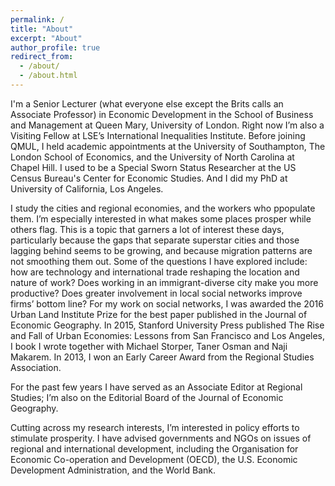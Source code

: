 ```yaml
---
permalink: /
title: "About"
excerpt: "About"
author_profile: true
redirect_from: 
  - /about/
  - /about.html
---
```


I'm a Senior Lecturer (what everyone else except the Brits calls an Associate Professor) in Economic Development in the School of Business and Management at Queen Mary, University of London. Right now I’m also a Visiting Fellow at LSE’s International Inequalities Institute. Before joining QMUL, I held academic appointments at the University of Southampton, The London School of Economics, and the University of North Carolina at Chapel Hill. I used to be a Special Sworn Status Researcher at the US Census Bureau's Center for Economic Studies. And I did my PhD at University of California, Los Angeles. 

I study the cities and regional economies, and the workers who ppopulate them. I’m especially interested in what makes some places prosper while others flag. This is a topic that garners a lot of interest these days, particularly because the gaps that separate superstar cities and those lagging behind seems to be growing, and because migration patterns are not smoothing them out. Some of the questions I have explored include: how are technology and international trade reshaping the location and nature of work? Does working in an immigrant-diverse city make you more productive? Does greater involvement in local social networks improve firms’ bottom line? For my work on social networks, I was awarded the 2016 Urban Land Institute Prize for the best paper published in the Journal of Economic Geography. In 2015, Stanford University Press published The Rise and Fall of Urban Economies: Lessons from San Francisco and Los Angeles, I book I wrote together with Michael Storper, Taner Osman and Naji Makarem.  In 2013, I won an Early Career Award from the Regional Studies Association. 

For the past few years I have served as an Associate Editor at Regional Studies; I’m also on the Editorial Board of the Journal of Economic Geography. 

Cutting across my research interests, I’m interested in policy efforts to stimulate prosperity. I have advised governments and NGOs on issues of regional and international development, including the Organisation for Economic Co-operation and Development (OECD), the U.S. Economic Development Administration, and the World Bank. 




